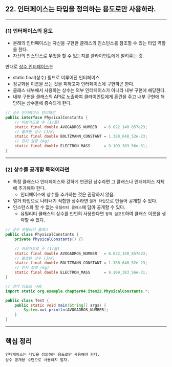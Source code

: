 ## 22. 인터페이스는 타입을 정의하는 용도로만 사용하라.

---

### (1) 인터페이스의 용도
- 본래의 인터페이스는 자신을 구현한 클래스의 인스턴스를 참조할 수 있는 타입 역할을 한다.
- 자신의 인스턴스로 무엇을 할 수 있는지를 클라이언트에게 알려주는 것.

반대로 <u>상수 인터페이스</u>는
- static final(상수) 필드로 이루어진 인터페이스
- 정규화된 이름을 쓰는 것을 피하고자 인터페이스에 구현하곤 한다.
- 클래스 내부에서 사용하는 상수는 외부 인터페이스가 아니라 내부 구현에 해당한다.
- 내부 구현을 클래스의 API로 노출하여 클라이언트에게 혼란을 주고 내부 구현에 해당하는 상수들에 종속되게 한다.
```java
// 상수 인터페이스 안티패턴
public interface PhysicalConstants {
    // 아보가드로 수 (1/몰)
    static final double AVOGADROS_NUMBER   = 6.022_140_857e23;
    // 볼츠만 상수 (J/K)
    static final double BOLTZMANN_CONSTANT = 1.380_648_52e-23;
    // 전자 질량 (kg)
    static final double ELECTRON_MASS      = 9.109_383_56e-31;
}
```

---

### (2) 상수를 공개할 목적이라면
- 특정 클래스나 인터페이스와 강하게 연관된 상수라면 그 클래스나 인터페이스 자체에 추가해야 한다.
  - 인터페이스에 상수를 추가하는 것은 권장하지 않음.
- 열거 타입으로 나타내기 적합한 상수라면 `열거 타입`으로 만들어 공개할 수 있다.
- 인스턴스화 할 수 없는 `유틸리티 클래스`에 담아 공개할 수 있다.
  - 유틸리티 클래스의 상수를 빈번히 사용한다면 `정적 임포트`하여 클래스 이름을 생략할 수 있다.
```java
// 상수 유틸리티 클래스
public class PhysicalConstants {
    private PhysicalConstants() {}
    
    // 아보가드로 수 (1/몰)
    static final double AVOGADROS_NUMBER   = 6.022_140_857e23;
    // 볼츠만 상수 (J/K)
    static final double BOLTZMANN_CONSTANT = 1.380_648_52e-23;
    // 전자 질량 (kg)
    static final double ELECTRON_MASS      = 9.109_383_56e-31;
}
```
```java
// 정적 임포트 사용
import static org.example.chapter04.item22.PhysicalConstants.*;

public class Test {
    public static void main(String[] args) {
        System.out.println(AVOGADROS_NUMBER);
    }
}
```

---

## 핵심 정리

```
인터페이스는 타입을 정의하는 용도로만 사용해야 한다. 
상수 공개용 수단으로 사용하지 말자.
```